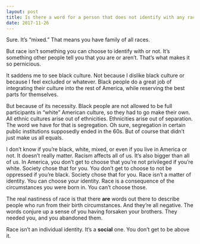 ```yaml
---
layout: post
title: Is there a word for a person that does not identify with any race?
date: 2017-11-26
---
```


<p>Sure. It’s “mixed.” That means you have family of all races.</p><p>But race isn’t something you can choose to identify with or not. It’s something other people tell you that you are or aren’t. That’s what makes it so pernicious.</p><p>It saddens me to see black culture. Not because I dislike black culture or because I feel excluded or whatever. Black people do a great job of integrating their culture into the rest of America, while reserving the best parts for themselves.</p><p>But because of its necessity. Black people are not allowed to be full participants in “white” American culture, so they had to go make their own. All ethnic cultures arise out of ethnicities. Ethnicities arise out of separation. The word we have for that is segregation. Oh sure, segregation in certain public institutions supposedly ended in the 60s. But of course that didn’t just make us all equals.</p><p>I don’t know if you’re black, white, mixed, or even if you live in America or not. It doesn’t really matter. Racism affects all of us. It’s also bigger than all of us. In America, you don’t get to choose that you’re not privileged if you’re white. Society chose that for you. You don’t get to choose to not be oppressed if you’re black. Society chose that for you. Race isn’t a matter of identity. You can choose your identity. Race is a consequence of the circumstances you were born in. You can’t choose those.</p><p>The real nastiness of race is that there <b>are</b> words out there to describe people who run from their birth circumstances. And they’re all negative. The words conjure up a sense of you having forsaken your brothers. They needed you, and you abandoned them.</p><p>Race isn’t an individual identity. It’s a <b>social</b> one. You don’t get to be above it.</p>
